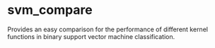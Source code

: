 # svm_compare
Provides an easy comparison for the performance of different kernel functions in binary support vector machine classification.
